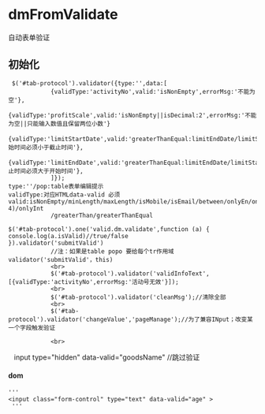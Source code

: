 # dmFromValidate
自动表单验证
## 初始化
     $('#tab-protocol').validator({type:'',data:[
                {validType:'activityNo',valid:'isNonEmpty',errorMsg:'不能为空'},
                {validType:'profitScale',valid:'isNonEmpty||isDecimal:2',errorMsg:'不能为空||只能输入数值且保留两位小数'}
                {validType:'limitStartDate',valid:'greaterThanEqual:limitEndDate/limitStartDate',errorMsg:'开始时间必须小于截止时间'},
                {validType:'limitEndDate',valid:'greaterThanEqual:limitEndDate/limitStartDate',errorMsg:'截止时间必须大于开始时间'},
                ]});
    type:''/pop:table表单编辑提示
    validType:对应HTMLdata-valid 必须
    valid:isNonEmpty/minLength/maxLength/isMobile/isEmail/between/onlyEn/onlyZh/onlyNum/isDecimal(1-4)/onlyInt
                /greaterThan/greaterThanEqual
                
    $('#tab-protocol').one('valid.dm.validate',function (a) {
    console.log(a.isValid)//true/false
    }).validator('submitValid')
                //注：如果是table popo 要给每个tr作用域validator('submitValid'，this)
                <br>
                $('#tab-protocol').validator('validInfoText', [{validType:'activityNo',errorMsg:'活动号无效'}]);
                <br>
                $('#tab-protocol').validator('cleanMsg');//清除全部
                <br>
                $('#tab-protocol').validator('changeValue','pageManage');//为了兼容INput；改变某一个字段触发验证

                <br>
    input type="hidden" data-valid="goodsName" //跳过验证
#### dom
    '''
    <input class="form-control" type="text" data-valid="age" >
     '''
